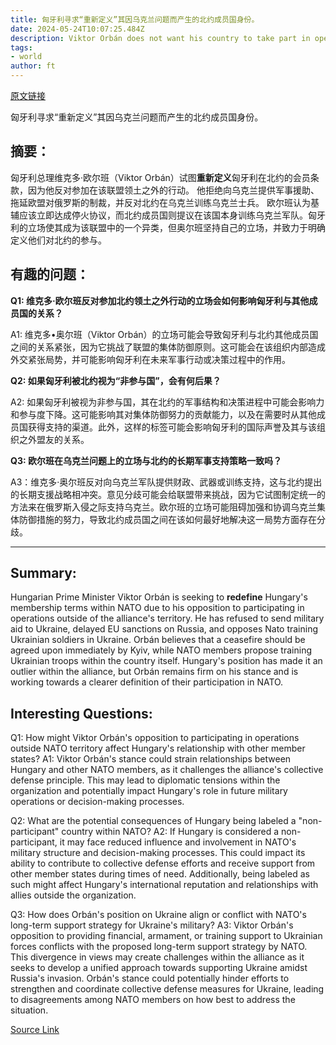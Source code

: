 ```yaml
---
title: 匈牙利寻求“重新定义”其因乌克兰问题而产生的北约成员国身份。
date: 2024-05-24T10:07:25.484Z
description: Viktor Orbán does not want his country to take part in operations outside the military alliance’s territory
tags: 
- world
author: ft
---
```


[原文链接](https://ft.com/content/08b7a3e1-8ca5-40d7-9cf4-6feed8d6cfd9)

匈牙利寻求“重新定义”其因乌克兰问题而产生的北约成员国身份。

## 摘要： 

匈牙利总理维克多·欧尔班（Viktor Orbán）试图**重新定义**匈牙利在北约的会员条款，因为他反对参加在该联盟领土之外的行动。 他拒绝向乌克兰提供军事援助、拖延欧盟对俄罗斯的制裁，并反对北约在乌克兰训练乌克兰士兵。 欧尔班认为基辅应该立即达成停火协议，而北约成员国则提议在该国本身训练乌克兰军队。匈牙利的立场使其成为该联盟中的一个异类，但奥尔班坚持自己的立场，并致力于明确定义他们对北约的参与。

## 有趣的问题： 

**Q1: 维克多·欧尔班反对参加北约领土之外行动的立场会如何影响匈牙利与其他成员国的关系？**

A1: 维克多•奥尔班（Viktor Orbán）的立场可能会导致匈牙利与北约其他成员国之间的关系紧张，因为它挑战了联盟的集体防御原则。这可能会在该组织内部造成外交紧张局势，并可能影响匈牙利在未来军事行动或决策过程中的作用。 

**Q2: 如果匈牙利被北约视为“非参与国”，会有何后果？**

A2: 如果匈牙利被视为非参与国，其在北约的军事结构和决策进程中可能会影响力和参与度下降。这可能影响其对集体防御努力的贡献能力，以及在需要时从其他成员国获得支持的渠道。此外，这样的标签可能会影响匈牙利的国际声誉及其与该组织之外盟友的关系。 

**Q3: 欧尔班在乌克兰问题上的立场与北约的长期军事支持策略一致吗？**

A3：维克多·奥尔班反对向乌克兰军队提供财政、武器或训练支持，这与北约提出的长期支援战略相冲突。意见分歧可能会给联盟带来挑战，因为它试图制定统一的方法来在俄罗斯入侵之际支持乌克兰。欧尔班的立场可能阻碍加强和协调乌克兰集体防御措施的努力，导致北约成员国之间在该如何最好地解决这一局势方面存在分歧。

---

## Summary:
Hungarian Prime Minister Viktor Orbán is seeking to **redefine** Hungary's membership terms within NATO due to his opposition to participating in operations outside of the alliance's territory. He has refused to send military aid to Ukraine, delayed EU sanctions on Russia, and opposes Nato training Ukrainian soldiers in Ukraine. Orbán believes that a ceasefire should be agreed upon immediately by Kyiv, while NATO members propose training Ukrainian troops within the country itself. Hungary's position has made it an outlier within the alliance, but Orbán remains firm on his stance and is working towards a clearer definition of their participation in NATO.

## Interesting Questions:
Q1: How might Viktor Orbán's opposition to participating in operations outside NATO territory affect Hungary's relationship with other member states?
A1: Viktor Orbán's stance could strain relationships between Hungary and other NATO members, as it challenges the alliance's collective defense principle. This may lead to diplomatic tensions within the organization and potentially impact Hungary's role in future military operations or decision-making processes.

Q2: What are the potential consequences of Hungary being labeled a "non-participant" country within NATO?
A2: If Hungary is considered a non-participant, it may face reduced influence and involvement in NATO's military structure and decision-making processes. This could impact its ability to contribute to collective defense efforts and receive support from other member states during times of need. Additionally, being labeled as such might affect Hungary's international reputation and relationships with allies outside the organization.

Q3: How does Orbán's position on Ukraine align or conflict with NATO's long-term support strategy for Ukraine's military?
A3: Viktor Orbán's opposition to providing financial, armament, or training support to Ukrainian forces conflicts with the proposed long-term support strategy by NATO. This divergence in views may create challenges within the alliance as it seeks to develop a unified approach towards supporting Ukraine amidst Russia's invasion. Orbán's stance could potentially hinder efforts to strengthen and coordinate collective defense measures for Ukraine, leading to disagreements among NATO members on how best to address the situation.

[Source Link](https://ft.com/content/08b7a3e1-8ca5-40d7-9cf4-6feed8d6cfd9)

